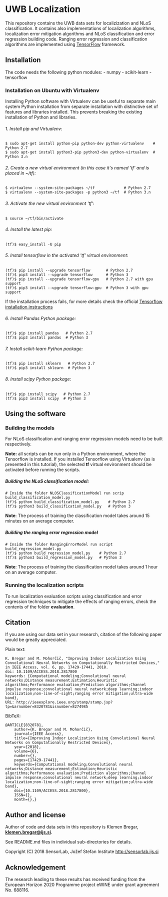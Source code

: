# UWB Localization
This repository contains the UWB data sets for localizization and NLoS classification. It contains also implementations of localization algorithms, localization error mitigation algorithms and NLoS classification and error regression building code. Ranging error regression and classification algorithms are implemented using [TensorFlow](https://www.tensorflow.org/) framework.

## Installation
The code needs the following python modules:
	- numpy
	- scikit-learn
	- tensorflow

### Installation on Ubuntu with Virtualenv
Installing Python software with Virtualenv can be useful to separate main system Python installation from separate installation with distinctive set of features and libraries installed. This prevents breaking the existing installation of Python and libraries.

###### 1. Install pip and Virtualenv:	
	$ sudo apt-get install python-pip python-dev python-virtualenv    # Python 2.7
	$ sudo apt-get install python3-pip python3-dev python-virtualenv  # Python 3.n

###### 2. Create a new virtual environment (in this case it's named 'tf' and is placed in ~/tf):
	$ virtualenv --system-site-packages ~/tf             # Python 2.7
	$ virtualenv --system-site-packages -p python3 ~/tf  # Python 3.n

###### 3. Activate the new virtual environment 'tf':
	$ source ~/tf/bin/activate

###### 4. Install the latest pip:
	(tf)$ easy_install -U pip

###### 5. Install tensorflow in the activated 'tf' virtual environment:
	(tf)$ pip install --upgrade tensorflow       # Python 2.7
	(tf)$ pip3 install --upgrade tensorflow      # Python 3
	(tf)$ pip install --upgrade tensorflow-gpu   # Python 2.7 with gpu support
	(tf)$ pip3 install --upgrade tensorflow-gpu  # Python 3 with gpu support
	
If the installation process fails, for more details check the official [Tensorflow installation instructions](https://www.tensorflow.org/install/)

###### 6. Install Pandas Python package:
	(tf)$ pip install pandas   # Python 2.7
	(tf)$ pip3 install pandas  # Python 3
	
###### 7. Install scikit-learn Python package:
	(tf)$ pip install sklearn   # Python 2.7
	(tf)$ pip3 install sklearn  # Python 3
	
###### 8. Install scipy Python package:
	(tf)$ pip install scipy   # Python 2.7
	(tf)$ pip3 install scipy  # Python 3

## Using the software

### Building the models
For NLoS classification and ranging error regression models need to be built respectively. 	

**Note:** all scripts can be run only in a Python environment, where the Tensorflow is installed. If you installed Tensorflow using Virtualenv (as is presented in this tutorial), the selected **tf** virtual environment should be activated before running the scripts.

##### Building the NLoS classification model:

	# Inside the folder NLOSClassificationModel run scrip build_classification_model.py
	(tf)$ python build_classification_model.py    # Python 2.7
	(tf)$ python3 build_classification_model.py   # Python 3

**Note**: The process of training the classification model takes around 15 minutes on an average computer.

##### Building the ranging error regression model
	
	# Inside the folder RangingErrorModel run script build_regression_model.py
	(tf)$ python build_regression_model.py    # Python 2.7
	(tf)$ python3 build_regression_model.py   # Python 3

**Note**: The process of training the classification model takes around 1 hour on an average computer.


### Running the localization scripts
To run localization evaluation scripts using classification and error regression techniques to mitigate the effects of ranging errors, check the contents of the folder **evaluation**.

## Citation
If you are using our data set in your research, citation of the following paper would be greatly appreciated.

Plain text:

	K. Bregar and M. Mohorčič, "Improving Indoor Localization Using Convolutional Neural Networks on Computationally Restricted Devices," in IEEE Access, vol. 6, pp. 17429-17441, 2018.
	doi: 10.1109/ACCESS.2018.2817800
	keywords: {Computational modeling;Convolutional neural networks;Distance measurement;Estimation;Heuristic algorithms;Performance evaluation;Prediction algorithms;Channel impulse response;convolutional neural network;deep learning;indoor localization;non-line-of-sight;ranging error mitigation;ultra-wide band},
	URL: http://ieeexplore.ieee.org/stamp/stamp.jsp?tp=&arnumber=8320781&isnumber=8274985
	

BibTeX: 

	@ARTICLE{8320781,
		author={K. Bregar and M. Mohorčič},
		journal={IEEE Access},
		title={Improving Indoor Localization Using Convolutional Neural Networks on Computationally Restricted Devices},
		year={2018},
		volume={6},
		number={},
		pages={17429-17441},
		keywords={Computational modeling;Convolutional neural networks;Distance measurement;Estimation;Heuristic algorithms;Performance evaluation;Prediction algorithms;Channel impulse response;convolutional neural network;deep learning;indoor localization;non-line-of-sight;ranging error mitigation;ultra-wide band},
		doi={10.1109/ACCESS.2018.2817800},
		ISSN={},
		month={},}
		
## Author and license
Author of code and data sets in this repository is Klemen Bregar, **klemen.bregar@ijs.si**.

See README.md files in individual sub-directories for details. 

Copyright (C) 2018 SensorLab, Jožef Stefan Institute http://sensorlab.ijs.si

## Acknowledgement
The research leading to these results has received funding from the European Horizon 2020 Programme project eWINE under grant agreement No. 688116.